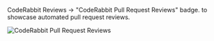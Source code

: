 CodeRabbit Reviews -> "CodeRabbit Pull Request Reviews" badge. to showcase automated pull request reviews.

![CodeRabbit Pull Request Reviews](https://img.shields.io/coderabbit/prs/github/EverybodySurf/The-English-Solution?utm_source=oss&utm_medium=github&utm_campaign=EverybodySurf%2FThe-English-Solution&labelColor=171717&color=FF570A&link=https%3A%2F%2Fcoderabbit.ai&label=CodeRabbit+Reviews)
